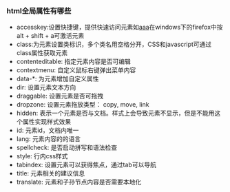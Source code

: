 ### html全局属性有哪些

- accesskey:设置快捷键，提供快速访问元素如[aaa](https://github.com/qiu-deqing/FE-interview#)在windows下的firefox中按alt + shift + a可激活元素
- class:为元素设置类标识，多个类名用空格分开，CSS和javascript可通过class属性获取元素
- contenteditable: 指定元素内容是否可编辑
- contextmenu: 自定义鼠标右键弹出菜单内容
- data-*: 为元素增加自定义属性
- dir: 设置元素文本方向
- draggable: 设置元素是否可拖拽
- dropzone: 设置元素拖放类型： copy, move, link
- hidden: 表示一个元素是否与文档。样式上会导致元素不显示，但是不能用这个属性实现样式效果
- id: 元素id，文档内唯一
- lang: 元素内容的的语言
- spellcheck: 是否启动拼写和语法检查
- style: 行内css样式
- tabindex: 设置元素可以获得焦点，通过tab可以导航
- title: 元素相关的建议信息
- translate: 元素和子孙节点内容是否需要本地化